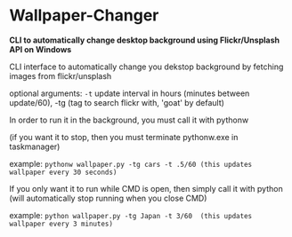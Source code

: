 # Wallpaper-Changer
<b>CLI to automatically change desktop background using Flickr/Unsplash API on Windows</b>

CLI interface to automatically change you dekstop background by fetching images from flickr/unsplash

optional arguments: `-t` update interval in hours (minutes between update/60), -tg (tag to search flickr with, 'goat' by default)

In order to run it in the background, you must call it with pythonw 

(if you want it to stop, then you must terminate pythonw.exe in taskmanager)

example: `pythonw wallpaper.py -tg cars -t .5/60 (this updates wallpaper every 30 seconds)`

If you only want it to run while CMD is open, then simply call it with python (will automatically stop running when you close CMD)

example: `python wallpaper.py -tg Japan -t 3/60  (this updates wallpaper every 3 minutes)`
